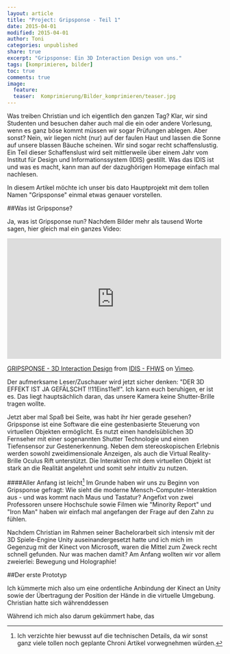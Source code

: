 ```yaml
---
layout: article
title: "Project: Gripsponse - Teil 1"
date: 2015-04-01
modified: 2015-04-01
author: Toni
categories: unpublished
share: true
excerpt: "Gripsponse: Ein 3D Interaction Design von uns."
tags: [komprimieren, bilder]
toc: true
comments: true
image:
  feature: 
  teaser:  Komprimierung/Bilder_komprimieren/teaser.jpg
---
```


Was treiben Christian und ich eigentlich den ganzen Tag? Klar, wir sind Studenten und besuchen daher auch mal die ein oder andere Vorlesung, wenn es ganz böse kommt müssen wir sogar Prüfungen ablegen. Aber sonst? Nein, wir liegen nicht (nur) auf der faulen Haut und lassen die Sonne auf unsere blassen Bäuche scheinen. Wir sind sogar recht schaffenslustig. Ein Teil dieser Schaffenslust wird seit mittlerweile über einem Jahr vom Institut für Design und Informationssystem (IDIS) gestillt. Was das IDIS ist und was es macht, kann man auf der dazughörigen Homepage einfach mal nachlesen. 

In diesem Artikel möchte ich unser bis dato Hauptprojekt mit dem tollen Namen "Gripsponse" einmal etwas genauer vorstellen. 

##Was ist Gripsponse?

Ja, was ist Gripsponse nun? Nachdem Bilder mehr als tausend Worte sagen, hier gleich mal ein ganzes Video:

<iframe src="https://player.vimeo.com/video/122987351" width="500" height="281" frameborder="0" webkitallowfullscreen mozallowfullscreen allowfullscreen></iframe> <p><a href="https://vimeo.com/122987351">GRIPSPONSE - 3D Interaction Design</a> from <a href="https://vimeo.com/idisfhws">IDIS - FHWS</a> on <a href="https://vimeo.com">Vimeo</a>.</p>

Der aufmerksame Leser/Zuschauer wird jetzt sicher denken: "DER 3D EFFEKT IST JA GEFÄLSCHT !!11Eins11elf". Ich kann euch beruhigen, er ist es. Das liegt hauptsächlich daran, das unsere Kamera keine Shutter-Brille tragen wollte. 

Jetzt aber mal Spaß bei Seite, was habt ihr hier gerade gesehen? Gripsponse ist eine Software die eine gestenbasierte Steuerung von virtuellen Objekten ermöglicht. Es nutzt einen handelsüblichen 3D Fernseher mit einer sogenannten Shutter Technologie und einen Tiefensensor zur Gestenerkennung. Neben dem stereoskopischen Erlebnis werden sowohl zweidimensionale Anzeigen, als auch die Virtual Reality-Brille Oculus Rift unterstützt. Die Interaktion mit dem virtuellen Objekt ist stark an die Realität angelehnt und somit sehr intuitiv zu nutzen.

####Aller Anfang ist leicht[^1]
Im Grunde haben wir uns zu Beginn von Gripsponse gefragt: Wie sieht die moderne Mensch-Computer-Interaktion aus - und was kommt nach Maus und Tastatur? Angefixt von zwei Professoren unsere Hochschule sowie Filmen wie "Minority Report" und "Iron Man" haben wir einfach mal angefangen der Frage auf den Zahn zu fühlen. 

Nachdem Christian im Rahmen seiner Bachelorarbeit sich intensiv mit der 3D Spiele-Engine Unity auseinandergesetzt hatte und ich mich im Gegenzug mit der Kinect von Microsoft, waren die Mittel zum Zweck recht schnell gefunden. Nur was machen damit? Am Anfang wollten wir vor allem zweierlei: Bewegung und Holographie! 

##Der erste Prototyp

Ich kümmerte mich also um eine ordentliche Anbindung der Kinect an Unity sowie der Übertragung der Position der Hände in die virtuelle Umgebung. Christian hatte sich währenddessen  



[^1]: Ich verzichte hier bewusst auf die technischen Details, da wir sonst ganz viele tollen noch geplante Chroni Artikel vorwegnehmen würden. 

Während ich mich also darum gekümmert habe, das 
